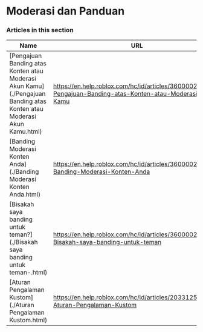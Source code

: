 # Moderasi dan Panduan  
### Articles in this section
Name|URL
-|-
[Pengajuan Banding atas Konten atau Moderasi Akun Kamu](./Pengajuan Banding atas Konten atau Moderasi Akun Kamu.html) |https://en.help.roblox.com/hc/id/articles/360000245263-Pengajuan-Banding-atas-Konten-atau-Moderasi-Akun-Kamu
[Banding Moderasi Konten Anda](./Banding Moderasi Konten Anda.html) |https://en.help.roblox.com/hc/id/articles/360000272703-Banding-Moderasi-Konten-Anda
[Bisakah saya banding untuk teman?](./Bisakah saya banding untuk teman-.html) |https://en.help.roblox.com/hc/id/articles/360000240183-Bisakah-saya-banding-untuk-teman
[Aturan Pengalaman Kustom](./Aturan Pengalaman Kustom.html) |https://en.help.roblox.com/hc/id/articles/203312500-Aturan-Pengalaman-Kustom